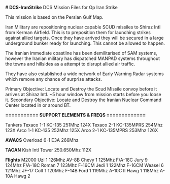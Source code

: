 **# DCS-IranStrike**
DCS Mission Files for Op Iran Strike

This mission is based on the Persian Gulf Map.

Iran Military are repositioning nuclear capable SCUD missiles to Shiraz Intl from Kerman Airfield. This is to preposition them for launching strikes against allied targets. Once they have arrived they will be secured in a large underground bunker ready for launching. This cannot be allowed to happen. 

The Iranian immediate coastline has been demilitarised of SAM systems, however the Iranian military has dispatched MANPAD systems throughout the towns and hillsides as a attempt to disrupt allied air traffic.  

They have also established a wide network of Early Warning Radar systems which remove any chance of surprise attacks.

Primary Objective: Locate and Destroy the Scud Missile convoy before it arrives at Shiraz Intl. ~5 hour window from mission starts before you loose it. 
Secondary Objective: Locate and Destroy the Iranian Nuclear Command Center located in or around BT. 

**=========== SUPPORT ELEMENTS & FREQS =============**

Tankers
Texaco     1-1    KC-135     251Mhz    124X
Texaco     2-1     KC-135MPRS     254Mhz    123X
Arco         1-1    KC-135    252Mhz    125X
Arco         2-1    KC-135MPRS    253Mhz    126X

**AWACS**
Overload     6-1   E3A         266Mhz

**TACAN**
Kish Intl Tower            250.650Mhz    112X

**Flights**
M2000        Uzi 1        126Mhz
AV-8B        Chevy 1    125Mhz
F/A-18C    Jury 9    124Mhz
F/A-18C    Roman 7    123Mhz
F-16CM    Jedi 1    122Mhz
F-16CM    Weasel 6    121Mhz
JF-17        Colt 1    120Mhz
F-14B        Ford 1    119Mhz
A-10C II    Hawg 1     118Mhz
A-10A        Hawg 2    
